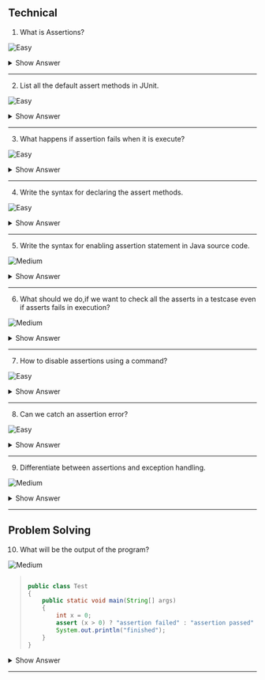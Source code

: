 ## Technical

1. What is Assertions?

![Easy](https://github.com/revaturelabs/interviewquestions/blob/dev/ComplexityTags/simple%20(2).svg)

<details><summary> Show Answer </summary>

>- It is to compare the actual result and excepcted result to evaluate whether the executed testcase is pass or fail.
  <img width="708" alt="Capture2" src="https://user-images.githubusercontent.com/92523245/184349147-a2fcf3a9-99c8-4e43-b247-f8f968f307fe.PNG">

>- All assertion methods are available in JUnit `assert` class.So,we need to import assert class in JUnit as below. 

`@import static org.junit.Assert.*;`

</details>

--- 

2. List all the default assert methods in JUnit.

![Easy](https://github.com/revaturelabs/interviewquestions/blob/dev/ComplexityTags/simple%20(2).svg)

<details><summary> Show Answer </summary>

>- `assertEquals`
>- `assertArrayEquals`
>- `assertNull`
>- `asserNottNull`
>- `assertSame`
>- `assertNotSame`
>- `assertTrue`
>- `assertFalse`

</details>

---

3. What happens if assertion fails when it is execute?

![Easy](https://github.com/revaturelabs/interviewquestions/blob/dev/ComplexityTags/simple%20(2).svg)

<details><summary> Show Answer </summary>

>JVM throws an error called <b>AssertionError</b> when the assertion fails while executing.

</details>

---

4. Write the syntax for declaring the assert methods.

![Easy](https://github.com/revaturelabs/interviewquestions/blob/dev/ComplexityTags/simple%20(2).svg)

<details><summary> Show Answer </summary>

<blockquote>

Assert methods should be with boolean expression in two different ways:

- `assert expression;`
- `assert expression1 : expression2;`

</blockquote>

</details>

---

5. Write the syntax for enabling assertion statement in Java source code.

![Medium](https://github.com/revaturelabs/interviewquestions/blob/dev/ComplexityTags/Medium%20(2).svg)

<details><summary> Show Answer </summary>

<blockquote>

By default assertions methods are disbled. To make it enabled need to run the below code
 `java –ea Test` or `java –enableassertions Test`

</blockquote>

</details>

---

6. What should we do,if we want to check all the asserts in a testcase even if asserts fails in execution?

![Medium](https://github.com/revaturelabs/interviewquestions/blob/dev/ComplexityTags/Medium%20(2).svg)

<details><summary> Show Answer </summary>

<blockquote>

- We can use `assertAll` method to ensure that all asserts are checked.
- <b>Example:</b>
``` java
@Test
void groupedAssertions() {
    Address address = new Address();
    assertAll("address name",
        () -> assertEquals("Andrew", address.getFirstName()),
        () -> assertEquals("User", address.getLastName())
    );
}
```
</blockquote>
<details><summary> Explanation </summary>

<blockquote>

The two assertEquals method will exceute even if a assert fails , because of assertAll method in the testcase.

</blockquote>

</details>

</details>

---

7. How to disable assertions using a command?

![Easy](https://github.com/revaturelabs/interviewquestions/blob/dev/ComplexityTags/simple%20(2).svg)

<details><summary> Show Answer </summary>

<blockquote>

Use the below command to disable assertions 

`java –da arguments`

Or

`java –disableassertions arguments`

</blockquote>

</details>

---
8. Can we catch an assertion error?

![Easy](https://github.com/revaturelabs/interviewquestions/blob/dev/ComplexityTags/simple%20(2).svg)

<details><summary> Show Answer </summary>

<blockquote>

Yes 

</blockquote>

<details><summary> Explanation </summary>

<blockquote>

By declaring the assertion statement in the try block with the message to be displayed and catch the assertion error in the catch block.

</blockquote>

</details>

</details>

---

9. Differentiate between assertions and exception handling.

![Medium](https://github.com/revaturelabs/interviewquestions/blob/dev/ComplexityTags/Medium%20(2).svg)

<details><summary> Show Answer </summary>

<blockquote>

- An exception is an abnormal event that occurs during the execution of the program and disrupts the normal flow of the program. 
- Assertion enables you to test your assumptions about the program logic, contains a boolean expression  will be true when the program executes. If it is not true,   the JVM will throw an `AssertionError`.

</blockquote>

</details>

---

## Problem Solving

10. What will be the output of the program?

![Medium](https://github.com/revaturelabs/interviewquestions/blob/dev/ComplexityTags/Medium%20(2).svg)


<blockquote>

``` java

public class Test 
{  
    public static void main(String[] args) 
    { 
        int x = 0;  
        assert (x > 0) ? "assertion failed" : "assertion passed" ; 
        System.out.println("finished");  
    } 
}
```
</blockquote>

<details><summary> Show Answer </summary>

<blockquote>

Compilation Fails

</blockquote>

<details><summary> Explanation </summary>

<blockquote>

We can't use the Assert statement as like ternary operator.Returns `incompatible types: bad type in conditional expression`.

</blockquote>

</details>

</details>

---


